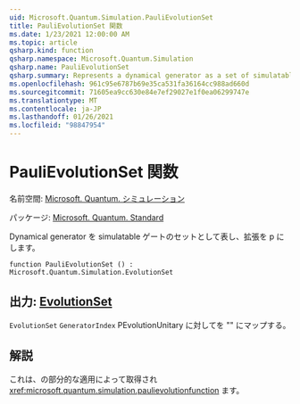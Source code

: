 ```yaml
---
uid: Microsoft.Quantum.Simulation.PauliEvolutionSet
title: PauliEvolutionSet 関数
ms.date: 1/23/2021 12:00:00 AM
ms.topic: article
qsharp.kind: function
qsharp.namespace: Microsoft.Quantum.Simulation
qsharp.name: PauliEvolutionSet
qsharp.summary: Represents a dynamical generator as a set of simulatable gates and an expansion in the Pauli basis.
ms.openlocfilehash: 961c95e6787b69e35ca531fa36164cc988ad660d
ms.sourcegitcommit: 71605ea9cc630e84e7ef29027e1f0ea06299747e
ms.translationtype: MT
ms.contentlocale: ja-JP
ms.lasthandoff: 01/26/2021
ms.locfileid: "98847954"
---
```

# <a name="paulievolutionset-function"></a>PauliEvolutionSet 関数

名前空間: [Microsoft. Quantum. シミュレーション](xref:Microsoft.Quantum.Simulation)

パッケージ: [Microsoft. Quantum. Standard](https://nuget.org/packages/Microsoft.Quantum.Standard)


Dynamical generator を simulatable ゲートのセットとして表し、拡張を p にします。

```qsharp
function PauliEvolutionSet () : Microsoft.Quantum.Simulation.EvolutionSet
```


## <a name="output--evolutionset"></a>出力: [EvolutionSet](xref:Microsoft.Quantum.Simulation.EvolutionSet)

`EvolutionSet` `GeneratorIndex` PEvolutionUnitary に対してを "" にマップする。

## <a name="remarks"></a>解説

これは、の部分的な適用によって取得され <xref:microsoft.quantum.simulation.paulievolutionfunction> ます。